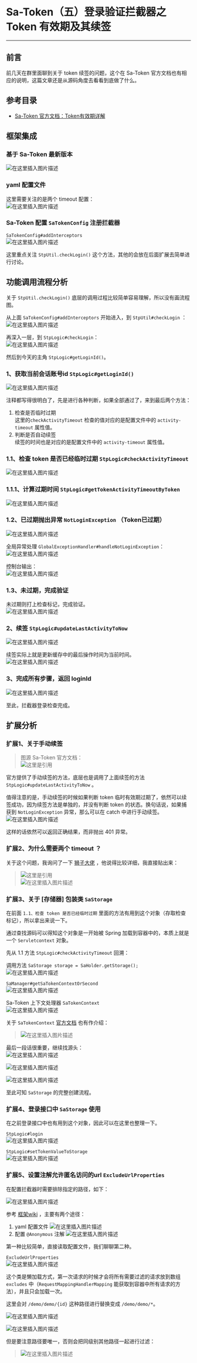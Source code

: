 # Sa-Token（五）登录验证拦截器之 Token 有效期及其续签
- - -

## 前言
前几天在群里面聊到关于 token 续签的问题，这个在 Sa-Token 官方文档也有相应的说明，这篇文章还是从源码角度去看看到底做了什么。

## 参考目录
- [Sa-Token 官方文档：Token有效期详解](https://sa-token.dev33.cn/doc/index.html#/fun/token-timeout)

## 框架集成
### 基于 Sa-Token 最新版本
![在这里插入图片描述](img05/744c56e3da7048c4b668fa87ca906d54.png)
### yaml 配置文件
这里需要关注的是两个 timeout 配置：<br>
![在这里插入图片描述](img05/5a88e5a96f9d4ed8b69dbc0e19eb987a.png)

### Sa-Token 配置 `SaTokenConfig` 注册拦截器
`SaTokenConfig#addInterceptors`<br>
![在这里插入图片描述](img05/81b5cce90439483aa39bb85ea966dfab.png)

这里重点关注 `StpUtil.checkLogin()` 这个方法，其他的会放在后面扩展去简单进行讨论。
## 功能调用流程分析
关于 `StpUtil.checkLogin()` 底层的调用过程比较简单容易理解，所以没有画流程图。

从上面 `SaTokenConfig#addInterceptors` 开始进入，到 `StpUtil#checkLogin` ：<br>
![在这里插入图片描述](img05/6fc1f964e6b7411aab55e5b97173b841.png)<br>

再深入一层，到 `StpLogic#checkLogin`：<br>
![在这里插入图片描述](img05/2141187c151046fe9f1f6f6c232979cb.png)<br>

然后到今天的主角 `StpLogic#getLoginId()`。
###  1、获取当前会话账号id `StpLogic#getLoginId()`
![在这里插入图片描述](img05/f0a09f822f3d418c962e79fb2795dfc8.png)

注释都写得很明白了，先是进行各种判断，如果全部通过了，来到最后两个方法：

1. 检查是否临时过期<br>
   这里的`checkActivityTimeout` 检查的值对应的是配置文件中的 `activity-timeout` 属性值。
2. 判断是否自动续签<br>
   续签的时间也是对应的是配置文件中的 `activity-timeout` 属性值。

### 1.1、检查 token 是否已经临时过期 `StpLogic#checkActivityTimeout`
![在这里插入图片描述](img05/dc317bb6be5047a8b115b6a0ce5764ec.png)
### 1.1.1、计算过期时间 `StpLogic#getTokenActivityTimeoutByToken`
![在这里插入图片描述](img05/1a1e540be256427ab22520ffcbbfdc15.png)
### 1.2、已过期抛出异常 `NotLoginException` （Token已过期）
![在这里插入图片描述](img05/272ee1830b9c493a942542a7d9221d05.png)

全局异常处理 `GlobalExceptionHandler#handleNotLoginException`：<br>
![在这里插入图片描述](img05/dc6d5270be754c9683cd9a5a8f253b63.png)<br>

控制台输出：<br>
![在这里插入图片描述](img05/41e8e6edc7c6420caceb1736187a5da1.png)
### 1.3、未过期，完成验证
未过期则打上检查标记，完成验证。<br>
![在这里插入图片描述](img05/1cd2376575e047af8288387c29ad4382.png)
### 2、续签 `StpLogic#updateLastActivityToNow`
![在这里插入图片描述](img05/c142eceeaac74fd89405c2d0e685d747.png)

续签实际上就是更新缓存中的最后操作时间为当前时间。<br>
![在这里插入图片描述](img05/2a8bc9306f1441e98a11263383d6c822.png)
### 3、完成所有步骤，返回 loginId
![在这里插入图片描述](img05/688c901fc679463293be25391bcd1d7e.png)

至此，拦截器登录检查完成。

## 扩展分析
### 扩展1、关于手动续签

>图源 Sa-Token 官方文档：<br>
> ![这里是引用](img05/78f2c860d8e64114a879320bf01c6bd5.png)

官方提供了手动续签的方法，底层也是调用了上面续签的方法 `StpLogic#updateLastActivityToNow` 。

值得注意的是，手动续签的时候如果判断 token 临时有效期过期了，依然可以续签成功，因为续签方法是单独的，并没有判断 token 的状态。换句话说，如果捕获到 `NotLoginException` 异常，那么可以在 catch 中进行手动续签。<br>
![在这里插入图片描述](img05/e604bab869924b5b98059838c0d3f2c3.png)<br>

这样的话依然可以返回正确结果，而非抛出 401 异常。
### 扩展2、为什么需要两个 timeout ？
关于这个问题，我询问了一下 [狮子大佬](https://blog.csdn.net/weixin_40461281?type=blog) ，他说得比较详细，我直接贴出来：

> ![这里是引用](img05/a603559f7a0648c08638c4d778ec4881.png)<br>
> ![在这里插入图片描述](img05/cb87f7679c7e457dab83e255d52270da.png)<br>
### 扩展3、关于 [存储器] 包装类 `SaStorage`
在前面 `1.1、检查 token 是否已经临时过期` 里面的方法有用到这个对象（存取检查标记），所以拿出来说一下。

通过查找源码可以得知这个对象是一开始被 Spring 加载到容器中的，本质上就是一个 `Servletcontext` 对象。

先从 1.1 方法 `StpLogic#checkActivityTimeout` 回溯：

调用方法 `SaStorage storage = SaHolder.getStorage();`<br>
![在这里插入图片描述](img05/bf0ae935a39b46868d95c4b5ee7387a6.png)<br>

`SaManager#getSaTokenContextOrSecond`<br>
![在这里插入图片描述](img05/f561a6a5bfd24435b1a72e87837afd64.png)<br>

Sa-Token 上下文处理器 `SaTokenContext`<br>
![在这里插入图片描述](img05/c40191bd1ea2439997a5f75cc28c8aba.png)<br>

关于 `SaTokenContext` [官方文档](https://sa-token.dev33.cn/doc/index.html#/fun/sa-token-context) 也有作介绍：<br>

> ![在这里插入图片描述](img05/9cb3d3ac39bf4ebb9d9250dc9770339a.png)<br>

最后一段话很重要，继续找源头：<br>
![在这里插入图片描述](img05/41fc82f6d50345f480a027c6e73a4851.png)

![在这里插入图片描述](img05/d7595420dd0043fb9df445a97afbb1bb.png)

![在这里插入图片描述](img05/18b56208c38740579cf54f0a08b6939b.png)

至此可知 `SaStorage` 的完整创建流程。
### 扩展4、登录接口中 `SaStorage` 使用
在之前登录接口中也有用到这个对象，因此可以在这里也整理一下。<br>

`StpLogic#login`<br>
![在这里插入图片描述](img05/e811f331aa544204994c34e2eb0d053a.png)<br>

`StpLogic#setTokenValueToStorage`<br>
![在这里插入图片描述](img05/5749e50cff8c4eb18a427408d6324076.png)
### 扩展5、设置注解允许匿名访问的url `ExcludeUrlProperties`
在配置拦截器时需要排除指定的路径，如下：<br>

![在这里插入图片描述](img05/008e38b2753d4fcfb5d3bd3642b6954f.png)

参考 [框架wiki](https://gitee.com/JavaLionLi/RuoYi-Vue-Plus/wikis/%E6%A1%86%E6%9E%B6%E5%8A%9F%E8%83%BD/%E6%8E%A5%E5%8F%A3%E6%94%BE%E8%A1%8C) ，主要有两个途径：

1. yaml 配置文件
   ![在这里插入图片描述](img05/5b3cce995b794ae6801b09e23af08001.png)
2. 配置 `@Anonymous` 注解
   ![在这里插入图片描述](img05/a4b21a10139e433983696f2bef9ce4b4.png)

第一种比较简单，直接读取配置文件，我们聊聊第二种。

`ExcludeUrlProperties`<br>
![在这里插入图片描述](img05/b8af745c139442559495a042d1a5ee17.png)<br>

这个类是懒加载方式，第一次请求的时候才会将所有需要过滤的请求放到数组 `excludes` 中（`RequestMappingHandlerMapping` 能获取到容器中所有请求的方法），并且只会加载一次。<br>

这里会对 `/demo/demo/{id}` 这种路径进行替换变成 `/demo/demo/*`。<br>

![在这里插入图片描述](img05/d204d2b5350f467c939a2a45a1fe5f5c.png)<br>

![在这里插入图片描述](img05/bb33368379d64d13812bcb0348514936.png)<br>

但是要注意路径要唯一，否则会把同级别其他路径一起进行过滤：<br>

> ![在这里插入图片描述](img05/c56affa253c14915909d4b91de6f512e.png)
